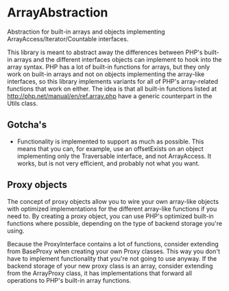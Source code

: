 ArrayAbstraction
================

Abstraction for built-in arrays and objects implementing ArrayAccess/Iterator/Countable interfaces.

This library is meant to abstract away the differences between PHP's built-in arrays and the different interfaces objects 
can implement to hook into the array syntax. PHP has a lot of built-in functions for arrays, but they only work on 
built-in arrays and not on objects implementing the array-like interfaces, so this library implements variants for all of 
PHP's array-related functions that work on either. The idea is that all built-in functions listed at 
http://php.net/manual/en/ref.array.php have a generic counterpart in the Utils class. 

Gotcha's
--------

- Functionality is implemented to support as much as possible. This means that you can, for example, use an offsetExists 
on an object implementing only the Traversable interface, and not ArrayAccess. It works, but is not very efficient, and 
probably not what you want.

Proxy objects
-------------

The concept of proxy objects allow you to wire your own array-like objects with optimized implementations for the 
different array-like functions if you need to. By creating a proxy object, you can use PHP's optimized built-in 
functions where possible, depending on the type of backend storage you're using. 

Because the ProxyInterface contains a lot of functions, consider extending from BaseProxy when creating your own Proxy 
classes. This way you don't have to implement functionality that you're not going to use anyway. If the backend storage 
of your new proxy class is an array, consider extending from the ArrayProxy class, it has implementations that forward
all operations to PHP's built-in array functions.
